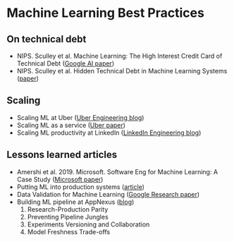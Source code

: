 # Machine Learning Best Practices


## On technical debt
* NIPS. Sculley et al. Machine Learning: The High Interest Credit Card of Technical Debt ([Google AI paper](https://ai.google/research/pubs/pub43146))
* NIPS. Sculley et al. Hidden Technical Debt in Machine Learning Systems ([paper](https://papers.nips.cc/paper/5656-hidden-technical-debt-in-machine-learning-systems.pdf))

## Scaling
* Scaling ML at Uber ([Uber Engineering blog](https://eng.uber.com/scaling-michelangelo/))
* Scaling ML as a service ([Uber paper](http://proceedings.mlr.press/v67/li17a/li17a.pdf))
* Scaling ML productivity at LinkedIn ([LinkedIn Engineering blog](https://engineering.linkedin.com/blog/2019/01/scaling-machine-learning-productivity-at-linkedin))

## Lessons learned articles
* Amershi et al. 2019. Microsoft. Software Eng for Machine Learning: A Case Study ([Microsoft paper](https://www.microsoft.com/en-us/research/uploads/prod/2019/03/amershi-icse-2019_Software_Engineering_for_Machine_Learning.pdf))
* Putting ML into production systems ([article](https://queue.acm.org/detail.cfm?id=3365847))
* Data Validation for Machine Learning ([Google Research paper](https://www.sysml.cc/doc/2019/167.pdf))
* Building ML pipeline at AppNexus ([blog](https://techblog.appnexus.com/lessons-learned-from-building-scalable-machine-learning-pipelines-822acb3412ad))
  1. Research-Production Parity
  2. Preventing Pipeline Jungles
  3. Experiments Versioning and Collaboration
  4. Model Freshness Trade-offs



